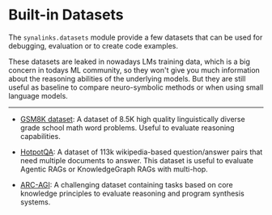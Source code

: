 # Built-in Datasets

The `synalinks.datasets` module provide a few datasets that can be used for debugging, evaluation or to create code examples.

These datasets are leaked in nowadays LMs training data, which is a big concern in todays ML community, so they won't give you much information about the reasoning abilities of the underlying models. But they are still useful as baseline to compare neuro-symbolic methods or when using small language models.

---

- [GSM8K dataset](GSM8K.md): A dataset of 8.5K high quality linguistically diverse grade school math word problems. Useful to evaluate reasoning capabilities.

- [HotpotQA](HotpotQA.md): A dataset of 113k wikipedia-based question/answer pairs that need multiple documents to answer. This dataset is useful to evaluate Agentic RAGs or KnowledgeGraph RAGs with multi-hop.

- [ARC-AGI](ARC-AGI.md): A challenging dataset containing tasks based on core knowledge principles to evaluate reasoning and program synthesis systems. 